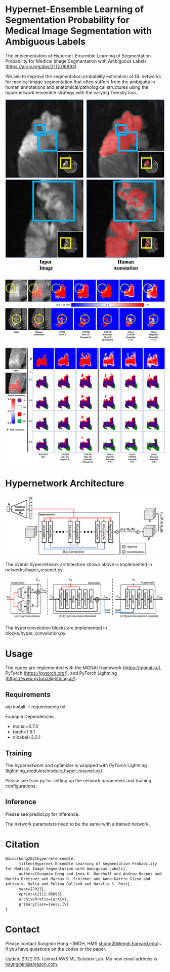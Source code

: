 # Hypernet-Ensemble Learning of Segmentation Probability for Medical Image Segmentation with Ambiguous Labels

The implementation of Hypernet-Ensemble Learning of Segmentation Probability for Medical Image Segmentation with Ambiguous Labels (<https://arxiv.org/abs/2112.06693>).

We aim to improve the segmentation probability estimation of DL networks for medical image segmentation that often suffers from the ambiguity in human annotations and anatomical/pathological structures using the hypernetwork ensemble strategy with the varying Tversky loss. 

![Human Annotations of Ambiguous Stroke Lesions!](/figures/Git_AmbiguousAnnot.png "Ambiguous Label")

![Estimated Segmentation Probability Map!](/figures/Git_SegProbEst.png "Segmentation Probability Map")

![Segmentation Label Estimation with Different Threshold!](/figures/Git_SegProg_Thres.png "Segmentation Probability Thresholding")

# Hypernetwork Architecture

![Hypernetwork Architecture!](/figures/HyperNet2.png "Hypernetwork")

The overall hypernetwork architecture shown above is implemented in networks/hyper_resunet.py. 

![Hyperconvolution Blocks!](/figures/HyperBlocks.png "Hyperconvolution Blocks")

The hyperconvolution blocks are implemented in blocks/hyper_convolution.py.

# Usage

The codes are implemented with the MONAI framework (<https://monai.io/>), PyTorch (<https://pytorch.org/>), and PyTorch Lightning (<https://www.pytorchlightning.ai/>). 

## Requirements

pip install -r requirements.txt

Example Dependencies
* monai=0.7.0
* torch=1.9.1
* nibabel=3.2.1

## Training 

The hypernetwork and optimizer is wrapped with PyTorch Lightning (lightning_modules/module_hyper_resunet.py). 

Please see train.py for setting up the network parameters and training configurations. 

## Inference 

Please see predict.py for inference.

The network parameters need to be the same with a trained network. 

# Citation

	@misc{hong2021hypernetensemble,
	      title={Hypernet-Ensemble Learning of Segmentation Probability for Medical Image Segmentation with Ambiguous Labels}, 
	      author={Sungmin Hong and Anna K. Bonkhoff and Andrew Hoopes and Martin Bretzner and Markus D. Schirmer and Anne-Katrin Giese and Adrian V. Dalca and Polina Golland and Natalia S. Rost},
	      year={2021},
	      eprint={2112.06693},
	      archivePrefix={arXiv},
	      primaryClass={eess.IV}
	} 


# Contact

Please contact Sungmin Hong ~(MGH, HMS <shong20@mgh.harvard.edu>)~ if you have questions on the codes or the paper. 

Update 2022.03: I joined AWS ML Solution Lab. My new email address is <hsungmin@amazon.com>. 

